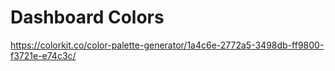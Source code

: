 # Dashboard Colors

https://colorkit.co/color-palette-generator/1a4c6e-2772a5-3498db-ff9800-f3721e-e74c3c/

